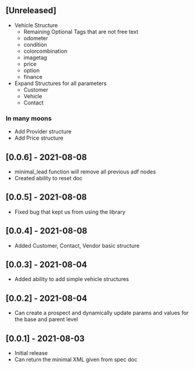 ## [Unreleased]
- Vehicle Structure
  - Remaining Optional Tags that are not free text
  - odometer
  - condition
  - colorcombination
  - imagetag
  - price
  - option
  - finance
- Expand Structures for all parameters
  - Customer 
  - Vehicle
  - Contact

### In many moons
- Add Provider structure
- Add Price structure

## [0.0.6] - 2021-08-08
- minimal_lead function will remove all previous adf nodes
- Created ability to reset doc

## [0.0.5] - 2021-08-08
- Fixed bug that kept us from using the library

## [0.0.4] - 2021-08-08
- Added Customer, Contact, Vendor basic structure


## [0.0.3] - 2021-08-04
- Added ability to add simple vehicle structures

## [0.0.2] - 2021-08-04

- Can create a prospect and dynamically update params and values for the base and parent level

## [0.0.1] - 2021-08-03

- Initial release
- Can return the minimal XML given from spec doc
